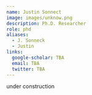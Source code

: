 ```yaml
---
name: Justin Sonnect
image: images/unknow.png
description: Ph.D. Researcher
role: phd
aliases:
  - J. Sonneck
  - Justin
links:
  google-scholar: TBA
  email: TBA
  twitter: TBA
---
```


under construction